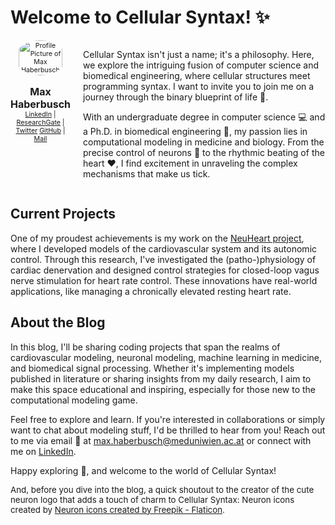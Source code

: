 <h1>Welcome to Cellular Syntax! ✨</h1>


<div style="display: flex; align-items: flex-start;">
  <div style="margin-right: 20px; font-size:8pt; text-align:center">
    <img src="https://raw.githubusercontent.com/CellularSyntax/cellularsyntax.github.io/main/profile_pic.jfif" alt="Profile Picture of Max Haberbusch" style="width: 85%; border-radius: 50%;">
    <p style="margin-bottom:0px; font-size:12pt"><strong>Max Haberbusch</strong></p>
      <a href="https://www.linkedin.com/in/max-haberbusch-505625142/">LinkedIn</a> | 
      <a href="https://www.researchgate.net/profile/Max-Haberbusch">ResearchGate</a> | 
      <a href="https://twitter.com/cellular_syntax" target="_blank">Twitter</a>
      <a href="https://github.com/CellularSyntax" target="_blank">GitHub</a> | 
      <a href="mailto:max.haberbusch@meduniwien.ac.at">Mail</a>
  </div>
  <div>
    <p>Cellular Syntax isn't just a name; it's a philosophy. Here, we explore the intriguing fusion of computer science and biomedical engineering, where cellular structures meet programming syntax. I want to invite you to join me on a journey through the binary blueprint of life 🧬.</p>
    <p>With an undergraduate degree in computer science 💻 and a Ph.D. in biomedical engineering 🧪, my passion lies in computational modeling in medicine and biology. From the precise control of neurons 🧠 to the rhythmic beating of the heart ❤️, I find excitement in unraveling the complex mechanisms that make us tick.</p>
  </div>
</div>

## Current Projects

<p>One of my proudest achievements is my work on the <a href="http://www.neuhearth2020.eu/" target="_blank">NeuHeart project</a>, where I developed models of the cardiovascular system and its autonomic control. Through this research, I've investigated the (patho-)physiology of cardiac denervation and designed control strategies for closed-loop vagus nerve stimulation for heart rate control. These innovations have real-world applications, like managing a chronically elevated resting heart rate.</p>

## About the Blog
<p>In this blog, I'll be sharing coding projects that span the realms of cardiovascular modeling, neuronal modeling, machine learning in medicine, and biomedical signal processing. Whether it's implementing models published in literature or sharing insights from my daily research, I aim to make this space educational and inspiring, especially for those new to the computational modeling game.</p>

<p>Feel free to explore and learn. If you're interested in collaborations or simply want to chat about modeling stuff, I'd be thrilled to hear from you! Reach out to me via email 📧 at <a href="mailto:max.haberbusch@meduniwien.ac.at">max.haberbusch@meduniwien.ac.at</a> or connect with me on <a href="https://www.linkedin.com/in/max-haberbusch-505625142/" target="_blank">LinkedIn</a>.</p>

<p>Happy exploring 🚀, and welcome to the world of Cellular Syntax!</p>

<p style="font-size:10pt">And, before you dive into the blog, a quick shoutout to the creator of the cute neuron logo that adds a touch of charm to Cellular Syntax: Neuron icons created by <a href="https://www.flaticon.com/free-icons/neuron" title="neuron icons" target="_blank">Neuron icons created by Freepik - Flaticon</a>.</p>


